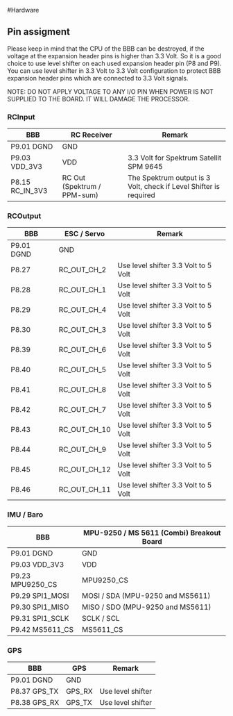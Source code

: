#Hardware
## Pin assigment
Please keep in mind that the CPU of the BBB can be destroyed, if the voltage at the expansion header pins is higher than 3.3 Volt. So it is a good choice to use level shifter on each used expansion header pin (P8 and P9). You can use level shifter in 3.3 Volt to 3.3 Volt configuration to protect BBB expansion header pins which are connected to 3.3 Volt signals.

NOTE: DO NOT APPLY VOLTAGE TO ANY I/O PIN WHEN POWER IS NOT SUPPLIED TO THE BOARD. IT WILL DAMAGE THE PROCESSOR.

### RCInput
BBB | RC Receiver | Remark
------------ | ------------- | -------------
P9.01 DGND | GND
P9.03 VDD_3V3 | VDD | 3.3 Volt for Spektrum Satellit SPM 9645
P8.15 RC_IN_3V3 | RC Out (Spektrum / PPM-sum) | The Spektrum output is 3 Volt, check if Level Shifter is required 

### RCOutput
BBB | ESC / Servo | Remark
------------ | ------------- | -------------
P9.01 DGND | GND | 
P8.27 | RC_OUT_CH_2 | Use level shifter 3.3 Volt to 5 Volt
P8.28 | RC_OUT_CH_1 | Use level shifter 3.3 Volt to 5 Volt
P8.29 | RC_OUT_CH_4 | Use level shifter 3.3 Volt to 5 Volt
P8.30 | RC_OUT_CH_3 | Use level shifter 3.3 Volt to 5 Volt
P8.39 | RC_OUT_CH_6 | Use level shifter 3.3 Volt to 5 Volt
P8.40 | RC_OUT_CH_5 | Use level shifter 3.3 Volt to 5 Volt
P8.41 | RC_OUT_CH_8 | Use level shifter 3.3 Volt to 5 Volt
P8.42 | RC_OUT_CH_7 | Use level shifter 3.3 Volt to 5 Volt
P8.43 | RC_OUT_CH_10 | Use level shifter 3.3 Volt to 5 Volt
P8.44 | RC_OUT_CH_9 | Use level shifter 3.3 Volt to 5 Volt
P8.45 | RC_OUT_CH_12 | Use level shifter 3.3 Volt to 5 Volt
P8.46 | RC_OUT_CH_11 | Use level shifter 3.3 Volt to 5 Volt

### IMU / Baro
BBB | MPU-9250 / MS 5611 (Combi) Breakout Board
------------ | -------------
P9.01 DGND | GND
P9.03 VDD_3V3 | VDD
P9.23 MPU9250_CS | MPU9250_CS
P9.29 SPI1_MOSI | MOSI / SDA (MPU-9250 and MS5611)
P9.30 SPI1_MISO | MISO / SDO (MPU-9250 and MS5611)
P9.31 SPI1_SCLK | SCLK / SCL
P9.42 MS5611_CS | MS5611_CS

### GPS
BBB | GPS | Remark
------------ | ------------- | -------------
P9.01 DGND | GND | 
P8.37 GPS_TX | GPS_RX | Use level shifter 
P8.38 GPS_RX | GPS_TX | Use level shifter

